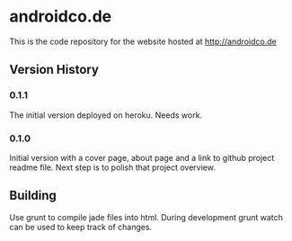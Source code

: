 # androidco.de

This is the code repository for the website hosted at http://androidco.de

## Version History

### 0.1.1

The initial version deployed on heroku. Needs work. 

### 0.1.0

Initial version with a cover page, about page and a link to github project readme file. Next step is to polish that project overview. 

## Building

Use grunt to compile jade files into html. During development grunt watch can be used to keep track of changes.
